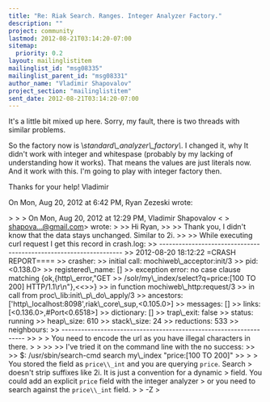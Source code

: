 ```yaml
---
title: "Re: Riak Search. Ranges. Integer Analyzer Factory."
description: ""
project: community
lastmod: 2012-08-21T03:14:20-07:00
sitemap:
  priority: 0.2
layout: mailinglistitem
mailinglist_id: "msg08335"
mailinglist_parent_id: "msg08331"
author_name: "Vladimir Shapovalov"
project_section: "mailinglistitem"
sent_date: 2012-08-21T03:14:20-07:00
---
```



It's a little bit mixed up here. Sorry, my fault, there is two threads with
similar problems.

So the factory now is \\*standard\\_analyzer\\_factory\\*. I changed it, why It
didn't work with integer and whitespase (probably by my lacking of
understanding how it works). That means the values are just literals now.
And it work with this. I'm going to play with integer factory then.

Thanks for your help!
Vladimir


On Mon, Aug 20, 2012 at 6:42 PM, Ryan Zezeski  wrote:

&gt;
&gt;
&gt; On Mon, Aug 20, 2012 at 12:29 PM, Vladimir Shapovalov &lt;
&gt; shapova...@gmail.com&gt; wrote:
&gt;
&gt;&gt; Hi Ryan,
&gt;&gt;
&gt;&gt; Thank you, I didn't know that the data stays unchanged. Similar to 2i.
&gt;&gt;
&gt;&gt; While executing curl request I get this record in crash.log:
&gt;&gt; ------------------------------------------------------------------
&gt;&gt; 2012-08-20 18:12:22 =CRASH REPORT====
&gt;&gt; crasher:
&gt;&gt; initial call: mochiweb\\_acceptor:init/3
&gt;&gt; pid: &lt;0.138.0&gt;
&gt;&gt; registered\\_name: []
&gt;&gt; exception error: no case clause matching {ok,{http\\_error,"GET
&gt;&gt; /solr/my\\_index/select?q=price:[100 TO 200] HTTP/1.1\\r\\n"},&lt;&lt;&gt;&gt;}
&gt;&gt; in function mochiweb\\_http:request/3
&gt;&gt; in call from proc\\_lib:init\\_p\\_do\\_apply/3
&gt;&gt; ancestors: ['http\\_localhost:8098',riak\\_core\\_sup,&lt;0.105.0&gt;]
&gt;&gt; messages: []
&gt;&gt; links: [&lt;0.136.0&gt;,#Port&lt;0.6518&gt;]
&gt;&gt; dictionary: []
&gt;&gt; trap\\_exit: false
&gt;&gt; status: running
&gt;&gt; heap\\_size: 610
&gt;&gt; stack\\_size: 24
&gt;&gt; reductions: 533
&gt;&gt; neighbours:
&gt;&gt; ------------------------------------------------------------------
&gt;&gt;
&gt;
&gt; You need to encode the url as you have illegal characters in there.
&gt;
&gt;
&gt;&gt;
&gt;&gt; I've tried it on the command line with the no success:
&gt;&gt;
&gt;&gt; $: /usr/sbin/search-cmd search my\\_index "price:[100 TO 200]"
&gt;&gt;
&gt;
&gt; You stored the field as `price\\_int` and you are querying `price`. Search
&gt; doesn't strip suffixes like 2i. It is just a convention for a dynamic
&gt; field. You could add an explicit `price` field with the integer analyzer
&gt; or you need to search against the `price\\_int` field.
&gt;
&gt; -Z
&gt;
